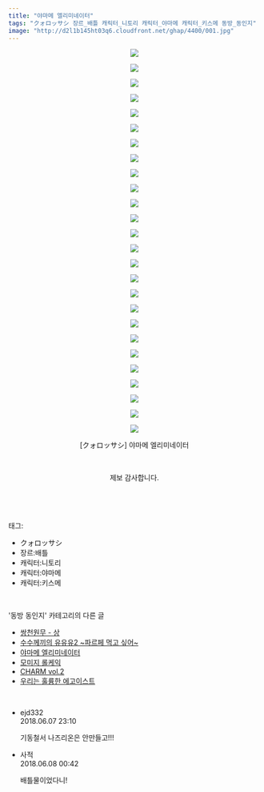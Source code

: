 ```yaml
---
title: "야마메 엘리미네이터"
tags: "クォロッサシ 장르_배틀 캐릭터_니토리 캐릭터_야마메 캐릭터_키스메 동방_동인지"
image: "http://d2l1b145ht03q6.cloudfront.net/ghap/4400/001.jpg"
---
```

<div class="article">
<p style="text-align: center; clear: none; float: none;"><img src="{{ site.imgserver1 }}/ghap/4400/001.jpg"/></p>
<p style="text-align: center; clear: none; float: none;"><img src="{{ site.imgserver1 }}/ghap/4400/002.jpg"/></p>
<p style="text-align: center; clear: none; float: none;"><img src="{{ site.imgserver1 }}/ghap/4400/003.jpg"/></p>
<p style="text-align: center; clear: none; float: none;"><img src="{{ site.imgserver1 }}/ghap/4400/004.jpg"/></p>
<p style="text-align: center; clear: none; float: none;"><img src="{{ site.imgserver1 }}/ghap/4400/005.jpg"/></p>
<p style="text-align: center; clear: none; float: none;"><img src="{{ site.imgserver1 }}/ghap/4400/006.jpg"/></p>
<p style="text-align: center; clear: none; float: none;"><img src="{{ site.imgserver1 }}/ghap/4400/007.jpg"/></p>
<p style="text-align: center; clear: none; float: none;"><img src="{{ site.imgserver1 }}/ghap/4400/008.jpg"/></p>
<p style="text-align: center; clear: none; float: none;"><img src="{{ site.imgserver1 }}/ghap/4400/009.jpg"/></p>
<p style="text-align: center; clear: none; float: none;"><img src="{{ site.imgserver1 }}/ghap/4400/010.jpg"/></p>
<p style="text-align: center; clear: none; float: none;"><img src="{{ site.imgserver1 }}/ghap/4400/011.jpg"/></p>
<p style="text-align: center; clear: none; float: none;"><img src="{{ site.imgserver1 }}/ghap/4400/012.jpg"/></p>
<p style="text-align: center; clear: none; float: none;"><img src="{{ site.imgserver1 }}/ghap/4400/013.jpg"/></p>
<p style="text-align: center; clear: none; float: none;"><img src="{{ site.imgserver1 }}/ghap/4400/014.jpg"/></p>
<p style="text-align: center; clear: none; float: none;"><img src="{{ site.imgserver1 }}/ghap/4400/015.jpg"/></p>
<p style="text-align: center; clear: none; float: none;"><img src="{{ site.imgserver1 }}/ghap/4400/016.jpg"/></p>
<p style="text-align: center; clear: none; float: none;"><img src="{{ site.imgserver1 }}/ghap/4400/017.jpg"/></p>
<p style="text-align: center; clear: none; float: none;"><img src="{{ site.imgserver1 }}/ghap/4400/018.jpg"/></p>
<p style="text-align: center; clear: none; float: none;"><img src="{{ site.imgserver1 }}/ghap/4400/019.jpg"/></p>
<p style="text-align: center; clear: none; float: none;"><img src="{{ site.imgserver1 }}/ghap/4400/020.jpg"/></p>
<p style="text-align: center; clear: none; float: none;"><img src="{{ site.imgserver1 }}/ghap/4400/021.jpg"/></p>
<p style="text-align: center; clear: none; float: none;"><img src="{{ site.imgserver1 }}/ghap/4400/022.jpg"/></p>
<p style="text-align: center; clear: none; float: none;"><img src="{{ site.imgserver1 }}/ghap/4400/023.jpg"/></p>
<p style="text-align: center; clear: none; float: none;"><img src="{{ site.imgserver1 }}/ghap/4400/024.jpg"/></p>
<p style="text-align: center; clear: none; float: none;"><img src="{{ site.imgserver1 }}/ghap/4400/025.jpg"/></p>
<p style="text-align: center; clear: none; float: none;"><img src="{{ site.imgserver1 }}/ghap/4400/026.jpg"/></p>
<p style="text-align: center; clear: none; float: none;">[クォロッサシ] 야마메 엘리미네이터</p>
<p style="text-align: center; clear: none; float: none;"><br/></p>
<p style="text-align: center; clear: none; float: none;">제보 감사합니다.</p>
<p><br/></p>
</div><br/>
<div class="tagTrail">
<p>태그: </p>
<ul>
<li>クォロッサシ</li>
<li>장르:배틀</li>
<li>캐릭터:니토리</li>
<li>캐릭터:야마메</li>
<li>캐릭터:키스메</li>
</ul>
</div><br/>
<div class="another">
<p>'동방 동인지' 카테고리의 다른 글</p>
<ul>
<li><a href="/ghap_4402">쌍천원무 - 상</a></li>
<li><a href="/ghap_4401">수수께끼의 유유유2 ~파르페 먹고 싶어~</a></li>
<li><a href="/ghap_4400">야마메 엘리미네이터</a></li>
<li><a href="/ghap_4399">모미지 롤케익</a></li>
<li><a href="/ghap_4393">CHARM vol.2</a></li>
<li><a href="/ghap_4389">우리는 훌륭한 에고이스트</a></li>
</ul>
</div><br/>
<div class="cb_module cb_fluid">
<div class="cb_wrt cb_profile">
<div class="comment">
<ul>
<li class="cb_thumb_off" id="comment15267828">
<div class="cb_comment_area">
<div class="cb_info_area">
<div class="cb_section">
<span class="cb_nick_name">ejd332</span>
</div>
<div class="cb_section">
<span class="cb_date">2018.06.07 23:10 </span>
</div>
</div>
<div class="cb_dsc_comment">
<p class="cb_dsc">
											기동철서 나즈리온은 안만들고!!!
										</p>
</div>
</div></li>
<li class="cb_thumb_off" id="comment15267873">
<div class="cb_comment_area">
<div class="cb_info_area">
<div class="cb_section">
<span class="cb_nick_name">사적</span>
</div>
<div class="cb_section">
<span class="cb_date">2018.06.08 00:42 </span>
</div>
</div>
<div class="cb_dsc_comment">
<p class="cb_dsc">
											배틀물이었다니!
										</p>
</div>
</div></li>
</ul>
</div>
</div><!-- commentList close -->
</div><br/>
